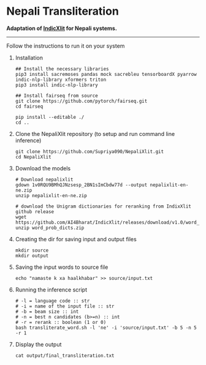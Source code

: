 # Nepali Transliteration

**Adaptation of [IndicXlit](https://github.com/AI4Bharat/IndicXlit) for Nepali systems.**

<hr>

Follow the instructions to run it on your system

1. Installation

    ```
    ## Install the necessary libraries
    pip3 install sacremoses pandas mock sacrebleu tensorboardX pyarrow indic-nlp-library xformers triton
    pip3 install indic-nlp-library

    ## Install fairseq from source
    git clone https://github.com/pytorch/fairseq.git
    cd fairseq

    pip install --editable ./
    cd ..
    ```


2. Clone the NepaliXlit repository (to setup and run command line inference)

    ```
    git clone https://github.com/Supriya090/NepaliXlit.git
    cd NepaliXlit
    ```


3. Download the models
    ```
    # Download nepalixlit
    gdown 1v0RQU9BMhQJNzsesp_2BN1sImCbdw77d --output nepalixlit-en-ne.zip
    unzip nepalixlit-en-ne.zip

    # download the Unigram dictionaries for reranking from IndixXlit github release
    wget https://github.com/AI4Bharat/IndicXlit/releases/download/v1.0/word_prob_dicts.zip
    unzip word_prob_dicts.zip
    ```


4. Creating the dir for saving input and output files

    ```
    mkdir source 
    mkdir output
    ```

5. Saving the input words to source file

    ```
    echo "namaste k xa haalkhabar" >> source/input.txt
    ```

6. Running the inference script

    ```
    # -l = language code :: str
    # -i = name of the input file :: str
    # -b = beam size :: int
    # -n = best n candidates (b>=n) :: int
    # -r = rerank :: boolean (1 or 0)
    bash transliterate_word.sh -l 'ne' -i 'source/input.txt' -b 5 -n 5 -r 1

    ```

7. Display the output 

    ```
    cat output/final_transliteration.txt
    ```
